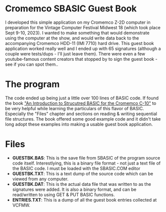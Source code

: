 # Cromemco SBASIC Guest Book
I developed this simple application on my Cromemco Z-2D computer in preparation for the Vintage Computer Festival Midwest 18 (which took place Sept 9-10, 2023). I wanted to make something that would demonstrate using the computer at the show, and would write data back to the accompanying Cromemco HDD-11 (IMI 7710) hard drive. This guest book application worked really well and I ended up with 65 signatures (although a couple were tests/dups - I'll just leave them). There were even a few youtube-famous content creators that stopped by to sign the guest book - see if you can spot them..

# The program
The code ended up being just a little over 100 lines of BASIC code. If found the book ["An Introduction to Strucutred BASIC for the Cromemco C-10"](https://deramp.com/downloads/mfe_archive/010-S100%20Computers%20and%20Boards/00-Cromemco/40-Cromemco%20Software/SBASIC%20Structured%20Basic/An%20Introduction%20to%20Structured%20BASIC%20for%20the%20Cromemco%20C-10.pdf) to be very helpful while learning the particulars of this flavor of BASIC. Especially the "Files" chapter and sections on reading & writing sequential file structures. The book offered some good example code and it didn't take long adopt these examples into making a usable guest book application.

# Files
* **GUESTBK.BAS**: This is the save file from SBASIC of the program source code itself. Interestlying, this is a binary file format - not just a text file of the BASIC code. I must be loaded with the SBASIC.COM editor
* **GUESTBK.TXT**: This is a text dump of the source code which can be viewed from any computer.
* **GUESTBK.DAT**: This is the actual data file that was written to as the signatures were added. It is also a binary format, and can be read/written to using GET & PUT BASIC functions.
* **ENTRIES.TXT**: This is a dump of all the guest book entries collected at VCFMW.
